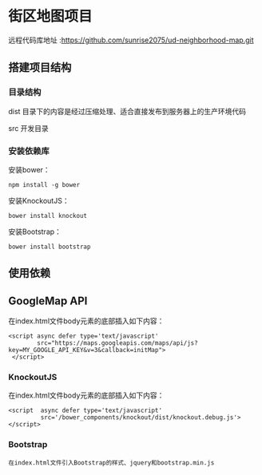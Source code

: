 # 街区地图项目
 远程代码库地址 :https://github.com/sunrise2075/ud-neighborhood-map.git

## 搭建项目结构

### 目录结构

dist    目录下的内容是经过压缩处理、适合直接发布到服务器上的生产环境代码

src    开发目录

### 安装依赖库

安装bower：

`
npm install -g bower
`

安装KnockoutJS：

`
bower install knockout
`

安装Bootstrap：

`
bower install bootstrap
`

## 使用依赖

## GoogleMap API

在index.html文件body元素的底部插入如下内容：

```$xslt
<script async defer type='text/javascript'
        src="https://maps.googleapis.com/maps/api/js?key=MY_GOOGLE_API_KEY&v=3&callback=initMap">
 </script>

```

### KnockoutJS

在index.html文件body元素的底部插入如下内容：

```$xslt
<script  async defer type='text/javascript'
         src='/bower_components/knockout/dist/knockout.debug.js'></script>

```

### Bootstrap

    在index.html文件引入Bootstrap的样式、jquery和bootstrap.min.js

